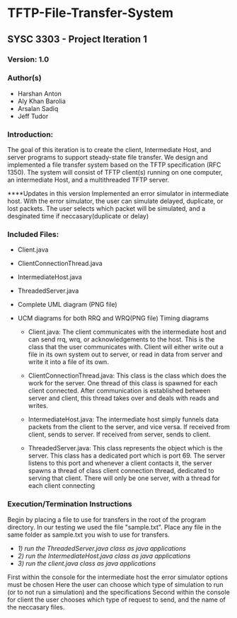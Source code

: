 # TFTP-File-Transfer-System
## SYSC 3303 - Project Iteration 1
### Version: 1.0
### Author(s) 
 * Harshan Anton
 * Aly Khan Barolia
 * Arsalan Sadiq
 * Jeff Tudor

### Introduction:
The goal of this iteration is to create the client, Intermediate Host, and server programs to support steady-state file transfer. We design and implemented a file transfer system based on the TFTP specification (RFC 1350). The system will consist of TFTP client(s) running on one computer, an intermediate Host, and a multithreaded TFTP server. 

****Updates in this version
Implemented an error simulator in intermediate host.
With the error simulator, the user can simulate delayed, duplicate, or lost packets.
The user selects which packet will be simulated, and a desginated time if neccasary(duplicate or delay)


### Included Files:
 * Client.java
 * ClientConnectionThread.java
 * IntermediateHost.java
 * ThreadedServer.java
 * Complete UML diagram (PNG file)
 * UCM diagrams for both RRQ and WRQ(PNG file)
 Timing diagrams
 
   * Client.java: The client communicates with the intermediate host and can send rrq, wrq, or
acknowledgements to the host. This is the class that the user communicates with.
Client will either write out a file in its own system out to server, or read in 
data from server and write it into a file of its own.

   * ClientConnectionThread.java: This class is the class which does the work for the server. One thread of this class
is spawned for each client connected. After communication is established between 
server and client, this thread takes over and deals with reads and writes.

   * IntermediateHost.java: The intermediate host simply funnels data packets from the client to the server,
and vice versa. If received from client, sends to server. If received from server,
sends to client.

   * ThreadedServer.java: This class represents the object which is the server. This class has a dedicated
port which is port 69. The server listens to this port and whenever a client 
contacts it, the server spawns a thread of class client connection thread, 
dedicated to serving that client. There will only be one server, with a 
thread for each client connecting 

### Execution/Termination Instructions
Begin by placing a file to use for transfers in the root of the program directory. In our testing we used the file "sample.txt". Place any file in the same folder as sample.txt you wish to use for transfers.
 * *1) run the ThreadedServer.java class as java applications*
 * *2) run the IntermediateHost.java class as java applications*
 * *3) run the client.java class as java applications*

 First within the console for the intermediate host the error simulator options must be chosen
	Here the user can choose which type of simulation to run (or to not run a simulation) 
	and the specifications
Second within the console for client the user chooses which type of request to send, and the name of the
	neccasary files.
	
